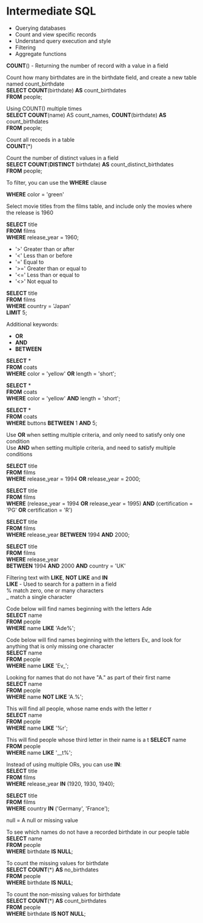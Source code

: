 # Intermediate SQL

- Querying databases  
- Count and view specific records  
- Understand query execution and style  
- Filtering
- Aggregate functions  

**COUNT**() - Returning the number of record with a value in a field  

Count how many birthdates are in the birthdate field, and create a new table named count_birthdate  
**SELECT COUNT**(birthdate) **AS** count_birthdates  
**FROM** people;

Using COUNT() multiple times  
**SELECT COUNT**(name) AS count_names, **COUNT**(birthdate) **AS** count_birthdates  
**FROM** people;  

Count all recoeds in a table  
**COUNT**(*)  

Count the number of distinct values in a field  
**SELECT COUNT**(**DISTINCT** birthdate) **AS** count_distinct_birthdates  
**FROM** people;

To filter, you can use the **WHERE** clause  

**WHERE** color = 'green'  

Select movie titles from the films table, and include only the movies where the release is 1960  

**SELECT** title  
**FROM** films  
**WHERE** release_year = 1960;  

- '>' Greater than or after
- '<' Less than or before
- '=' Equal to
- '>=' Greater than or equal to
- '<=' Less than or equal to
- '<>' Not equal to

**SELECT** title  
**FROM** films  
**WHERE** country = 'Japan'  
**LIMIT** 5;  

Additional keywords:  
- **OR**  
- **AND**  
- **BETWEEN**  

**SELECT** *  
**FROM** coats  
**WHERE** color = 'yellow' **OR** length = 'short';  

**SELECT** *  
**FROM** coats  
**WHERE** color = 'yellow' **AND** length = 'short'; 

**SELECT** *  
**FROM** coats  
**WHERE** buttons **BETWEEN** 1 **AND** 5; 

Use **OR** when setting multiple criteria, and only need to satisfy only one condition  
Use **AND** when setting multiple criteria, and need to satisfy multiple conditions  

**SELECT** title  
**FROM** films  
**WHERE** release_year = 1994 **OR** release_year = 2000;  
    
**SELECT** title  
**FROM** films  
**WHERE** (release_year = 1994 **OR** release_year = 1995) **AND** (certification = 'PG' **OR** certification = 'R')  
    
**SELECT** title  
**FROM** films  
**WHERE** release_year **BETWEEN** 1994 **AND** 2000;  

**SELECT** title  
**FROM** films  
**WHERE** release_year  
**BETWEEN** 1994 **AND** 2000 **AND** country = 'UK'  

Filtering text with **LIKE**, **NOT LIKE** and **IN**  
**LIKE** - Used to search for a pattern in a field  
% match zero, one or many characters  
_ match a single character  

Code below will find names beginning with the letters Ade  
**SELECT** name  
**FROM** people  
**WHERE** name **LIKE** 'Ade%';  

Code below will find names beginning with the letters Ev_ and look for anything that is only missing one character  
**SELECT** name  
**FROM** people  
**WHERE** name **LIKE** 'Ev_';  

Looking for names that do not have "A." as part of their first name  
**SELECT** name  
**FROM** people  
**WHERE** name **NOT LIKE** 'A.%';  

This will find all people, whose name ends with the letter r  
**SELECT** name  
**FROM** people  
**WHERE** name **LIKE** '%r';

This will find people whose third letter in their name is a t
**SELECT** name  
**FROM** people  
**WHERE** name **LIKE** '__t%';  

Instead of using multiple ORs, you can use **IN**:    
**SELECT** title  
**FROM** films  
**WHERE** release_year **IN** (1920, 1930, 1940);  

**SELECT** title  
**FROM** films  
**WHERE** country **IN** ('Germany', 'France');  

null = A null or missing value  

To see which names do not have a recorded birthdate in our people table
**SELECT** name  
**FROM** people  
**WHERE** birthdate **IS NULL**;  

To count the missing values for birthdate  
**SELECT COUNT**(*) **AS** no_birthdates  
**FROM** people  
**WHERE** birthdate **IS NULL**;  

To count the non-missing values for birthdate  
**SELECT COUNT**(*) **AS** count_birthdates  
**FROM** people  
**WHERE** birthdate **IS NOT NULL**;
